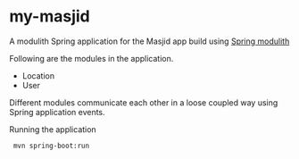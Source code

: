# my-masjid
A modulith Spring application for the Masjid app build using [Spring modulith](https://spring.io/projects/spring-modulith)

Following are the modules in the application.
- Location
- User

Different modules communicate each other in a loose coupled way using Spring application events.

Running the application

   <code> mvn spring-boot:run </code>